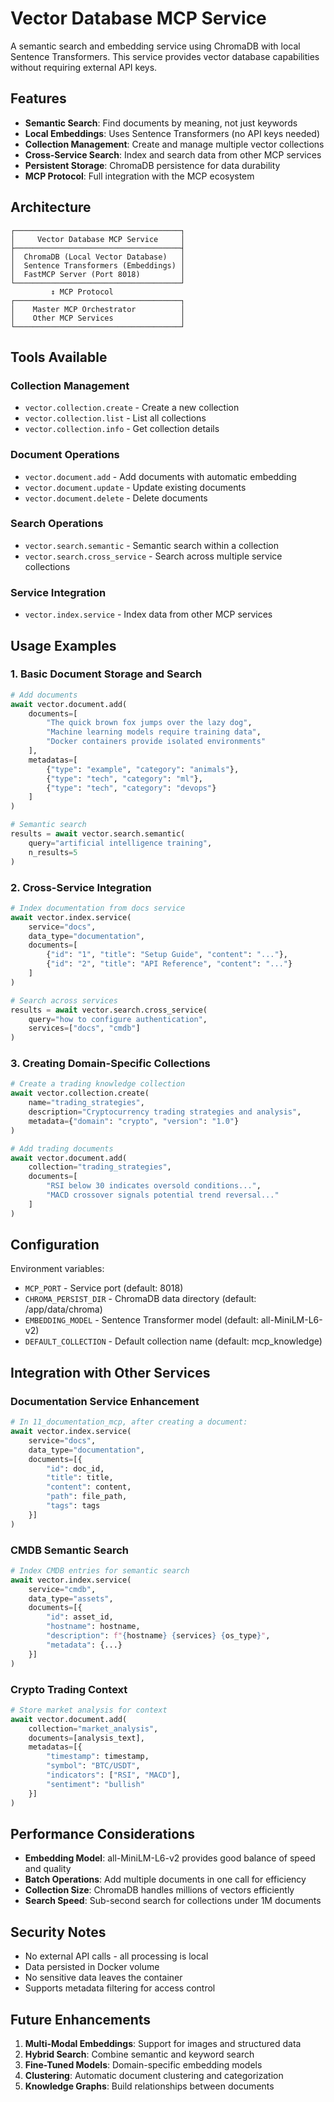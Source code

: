 # Vector Database MCP Service

A semantic search and embedding service using ChromaDB with local Sentence Transformers. This service provides vector database capabilities without requiring external API keys.

## Features

- **Semantic Search**: Find documents by meaning, not just keywords
- **Local Embeddings**: Uses Sentence Transformers (no API keys needed)
- **Collection Management**: Create and manage multiple vector collections
- **Cross-Service Search**: Index and search data from other MCP services
- **Persistent Storage**: ChromaDB persistence for data durability
- **MCP Protocol**: Full integration with the MCP ecosystem

## Architecture

```
┌─────────────────────────────────────┐
│     Vector Database MCP Service     │
├─────────────────────────────────────┤
│  ChromaDB (Local Vector Database)   │
│  Sentence Transformers (Embeddings) │
│  FastMCP Server (Port 8018)         │
└─────────────────────────────────────┘
         ↕ MCP Protocol
┌─────────────────────────────────────┐
│    Master MCP Orchestrator          │
│    Other MCP Services               │
└─────────────────────────────────────┘
```

## Tools Available

### Collection Management
- `vector.collection.create` - Create a new collection
- `vector.collection.list` - List all collections
- `vector.collection.info` - Get collection details

### Document Operations
- `vector.document.add` - Add documents with automatic embedding
- `vector.document.update` - Update existing documents
- `vector.document.delete` - Delete documents

### Search Operations
- `vector.search.semantic` - Semantic search within a collection
- `vector.search.cross_service` - Search across multiple service collections

### Service Integration
- `vector.index.service` - Index data from other MCP services

## Usage Examples

### 1. Basic Document Storage and Search

```python
# Add documents
await vector.document.add(
    documents=[
        "The quick brown fox jumps over the lazy dog",
        "Machine learning models require training data",
        "Docker containers provide isolated environments"
    ],
    metadatas=[
        {"type": "example", "category": "animals"},
        {"type": "tech", "category": "ml"},
        {"type": "tech", "category": "devops"}
    ]
)

# Semantic search
results = await vector.search.semantic(
    query="artificial intelligence training",
    n_results=5
)
```

### 2. Cross-Service Integration

```python
# Index documentation from docs service
await vector.index.service(
    service="docs",
    data_type="documentation",
    documents=[
        {"id": "1", "title": "Setup Guide", "content": "..."},
        {"id": "2", "title": "API Reference", "content": "..."}
    ]
)

# Search across services
results = await vector.search.cross_service(
    query="how to configure authentication",
    services=["docs", "cmdb"]
)
```

### 3. Creating Domain-Specific Collections

```python
# Create a trading knowledge collection
await vector.collection.create(
    name="trading_strategies",
    description="Cryptocurrency trading strategies and analysis",
    metadata={"domain": "crypto", "version": "1.0"}
)

# Add trading documents
await vector.document.add(
    collection="trading_strategies",
    documents=[
        "RSI below 30 indicates oversold conditions...",
        "MACD crossover signals potential trend reversal..."
    ]
)
```

## Configuration

Environment variables:
- `MCP_PORT` - Service port (default: 8018)
- `CHROMA_PERSIST_DIR` - ChromaDB data directory (default: /app/data/chroma)
- `EMBEDDING_MODEL` - Sentence Transformer model (default: all-MiniLM-L6-v2)
- `DEFAULT_COLLECTION` - Default collection name (default: mcp_knowledge)

## Integration with Other Services

### Documentation Service Enhancement
```python
# In 11_documentation_mcp, after creating a document:
await vector.index.service(
    service="docs",
    data_type="documentation",
    documents=[{
        "id": doc_id,
        "title": title,
        "content": content,
        "path": file_path,
        "tags": tags
    }]
)
```

### CMDB Semantic Search
```python
# Index CMDB entries for semantic search
await vector.index.service(
    service="cmdb",
    data_type="assets",
    documents=[{
        "id": asset_id,
        "hostname": hostname,
        "description": f"{hostname} {services} {os_type}",
        "metadata": {...}
    }]
)
```

### Crypto Trading Context
```python
# Store market analysis for context
await vector.document.add(
    collection="market_analysis",
    documents=[analysis_text],
    metadatas=[{
        "timestamp": timestamp,
        "symbol": "BTC/USDT",
        "indicators": ["RSI", "MACD"],
        "sentiment": "bullish"
    }]
)
```

## Performance Considerations

- **Embedding Model**: all-MiniLM-L6-v2 provides good balance of speed and quality
- **Batch Operations**: Add multiple documents in one call for efficiency
- **Collection Size**: ChromaDB handles millions of vectors efficiently
- **Search Speed**: Sub-second search for collections under 1M documents

## Security Notes

- No external API calls - all processing is local
- Data persisted in Docker volume
- No sensitive data leaves the container
- Supports metadata filtering for access control

## Future Enhancements

1. **Multi-Modal Embeddings**: Support for images and structured data
2. **Hybrid Search**: Combine semantic and keyword search
3. **Fine-Tuned Models**: Domain-specific embedding models
4. **Clustering**: Automatic document clustering and categorization
5. **Knowledge Graphs**: Build relationships between documents